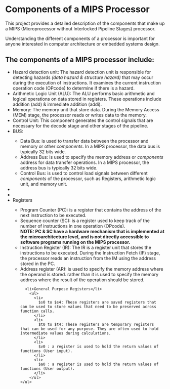 <h1>Components of a MIPS Processor</h1>
<p>This project provides a detailed description of the components that make up a MIPS (Microprocessor without Interlocked Pipeline Stages) processor. </p>
<p>Understanding the different components of a processor is important for anyone interested in computer architecture or embedded systems design.</p>

<h2>The components of a MIPS processor include:</h2>
<ul>
  <li>
    Hazard detection unit: The hazard detection unit is responsible for detecting hazards <i>(data hazard & structure hazard)</i> that may occur during the execution of instructions. It examines the current instruction operation code (OPcode) to determine if there is a hazard.
  </li>
  
  <li>
    Arithmetic Logic Unit (ALU): The ALU performs basic arithmetic and logical operations on data stored in registers. These operations include addition (add) & immediate addition (addi).
  </li>
  <li>
    Memory: The memory unit that store data. During the Memory Access (MEM) stage, the processor reads or writes data to the memory.
  </li>
  <li>
    Control Unit: This component generates the control signals that are necessary for the decode stage and other stages of the pipeline.
  </li>
    <li>BUS:</li>
    <ul class = "bus">
      <li>
         Data Bus: is used to transfer data between the processor and memory or other <i>components</i>.  In a MIPS processor, the data bus is typically 32 bits wide.
      </li>
      <li>  
        Address Bus: is used to specify the memory address or <i>components</i> address for data transfer operations. In a MIPS processor, the address bus is typically 32 bits wide.
      </li>
      <li>
        Control Bus: is used to control load signals between different <i>components</i> of the processor, such as Registers, arithmetic logic unit, and memory unit.
      </li>
    </ul>
  <li>
    
  </li>
  <li>
    
  </li>
    <li>Registers</li>
    <ul class="registers">
      <li>
        Program Counter (PC): is a register that contains the address of the next instruction to be executed.
      </li>
      <li>
        Sequence counter (SC): is a register used to keep track of the number of instructions in one operation (OPcode).
        <br><b>NOTE: PC & SC have a hardware mechanism that is implemented at the microarchitecture level, and is not directly accessible to software programs running on the MIPS processor.</b>
      </li>
      <li>
        Instruction Register (IR): The IR is a register unit that stores the instructions to be executed. During the Instruction Fetch (IF) stage, the processor reads an instruction from the IM using the address stored in           the PC.
      </li>
      <li>
        Address register (AR): is used to specify the memory address where the operand is stored. rather than it is used to specify the memory address where the result of the operation should be stored.
      </li>
      
      <li>General Purpose Registers</li>
        <ul>
          <li>
            $s0 to $s4: These registers are saved registers that can be used to store values that need to be preserved across function calls.
          </li>
          <li>
            $t0 to $t4: These registers are temporary registers that can be used for any purpose. They are often used to hold intermediate values during calculations.
          </li>
          <li>  
            $v0 : a register is used to hold the return values of functions (User input).
          </li>
          <li>
            $a0 : a register is used to hold the return values of functions (User output).
          </li>
        </ul>
    </ul>
</ul>
